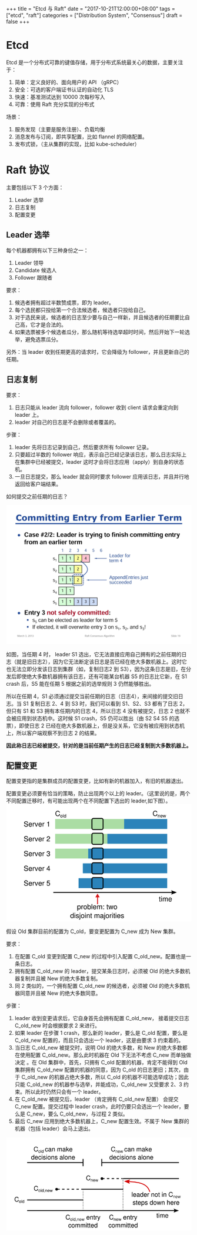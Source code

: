 +++
title = "Etcd 与 Raft"
date = "2017-10-21T12:00:00+08:00"
tags = ["etcd", "raft"]
categories = ["Distribution System", "Consensus"]
draft = false
+++

# Etcd

Etcd 是一个分布式可靠的键值存储，用于分布式系统最关心的数据，主要关注于：

1. 简单：定义良好的、面向用户的 API （gRPC）
2. 安全：可选的客户端证书认证的自动化 TLS 
3. 快速：基准测试达到 10000 次每秒写入
4. 可靠：使用 Raft 充分实现的分布式

场景：

1. 服务发现（主要是服务注册）、负载均衡
2. 消息发布与订阅，即共享配置，比如 flannel 的网络配置。
3. 发布式锁，（主从集群的实现，比如 kube-scheduler）

# Raft 协议

主要包括以下 3 个方面：

1. Leader 选举
2. 日志复制
3. 配置变更

## Leader 选举

每个机器都拥有以下三种身份之一：

1. Leader 领导
2. Candidate 候选人
3. Follower 跟随者

要求：

1. 候选者拥有超过半数赞成票，即为 leader。
2. 每个选民都只投给第一个合法候选者，候选者只投给自己。
3. 对于选民来说，候选者的日志至少要与自己一样新，并且候选者的任期要比自己高，它才是合法的。
4. 如果选票被多个候选者瓜分，那么随机等待选举超时时间，然后开始下一轮选举，避免选票瓜分。

另外：当 leader 收到任期更高的请求时，它会降级为 follower，并且更新自己的任期。

## 日志复制

要求：

1. 日志只能从 leader 流向 follower，follower 收到 client 请求会重定向到 leader 上。
2. leader 对自己的日志是不会删除或者覆盖的。

步骤：

1. leader 先将日志记录到自己，然后要求所有 follower 记录。
2. 只要超过半数的 follower 响应，表示自己已经记录该日志，那么日志实际上在集群中已经被提交，leader 这时才会将日志应用（apply）到自身的状态机。
3. 一旦日志提交，那么 leader 就会同时要求 follower 应用该日志，并且并行地返回给客户端结果。

如何提交之前任期的日志？

![commit entry from earlier term](/img/raft/commit_earlier_term_entry.png)

如图，当任期 4 时， leader S1 选出，它无法直接应用自己拥有的之前任期的日志（就是旧日志2），因为它无法断定该日志是否已经在绝大多数机器上。这时它也无法立即分发该日志到集群（如，复制日志2 到 S3），因为这条日志是旧，在分发后即使绝大多数机器拥有该日志，还有可能某台机器 S5 的日志比它新，在 S1 crash 后，S5 能在任期 5 根据之前的选举规则 3 仍然能够胜出。

所以在任期 4，S1 必须通过提交当前任期的日志（日志4），来间接的提交旧日志。当 S1 复制日志 2、4 到 S3 时，我们可以看到 S1、S2、S3 都有了日志 2，但只有 S1 和 S3 拥有本任期内的日志 4，所以日志 4 没有被提交，日志 2 也就不会被应用到状态机中。这时候 S1 crash，S5 仍可以胜出（由 S2 S4 S5 的选票），即使日志 2 已经在绝大多数机器上，但是没关系，它没有被应用到状态机上，所以客户端观察不到日志 2 的结果。

**因此称日志已经被提交，针对的是当前任期产生的日志已经复制到大多数机器上。**

## 配置变更

配置变更指的是集群成员的配置变更，比如有新的机器加入，有旧的机器退出。

配置变更必须要有恰当的策略，防止出现两个以上的 leader。（这里说的是，两个不同配置迁移时，有可能出现两个在不同配置下选出的 leader,如下图）。
![two disjoint majorities](/img/raft/two_disjoint_majorities.png)

假设 Old 集群目前的配置为 C_old，要变更配置为 C_new 成为 New 集群。

要求：

1. 在配置 C_old 变更到配置 C_new 的过程中引入配置 C_old_new。配置也是一条日志。 
2. 拥有配置 C_old_new 的 leader，提交某条日志时，必须被 Old 的绝大多数机器复制并且被 New 的绝大多数复制。
3. 同 2 类似的，一个拥有配置 C_old_new 的候选者，必须被 Old 的绝大多数机器同意并且被 New 的绝大多数同意。

步骤：

1. leader 收到变更请求后，它自身首先会拥有配置 C_old_new， 接着提交日志 C_old_new 时会根据要求 2 来进行。
2. 如果 leader 在步骤 1 crash，那么新的 leader，要么是 C_old 配置，要么是 C_old_new 配置的，而且只会选出一个 leader，这是由要求 3 约束着的。
3. 当日志 C_old_new 被提交时，说明 Old 的绝大多数，和 New 的绝大多数都在使用配置  C_old_new。那么此时机器在 Old 下无法不考虑 C_new 而单独做决定 。在 Old 集群中，首先，只拥有 C_old 配置的机器，肯定不能得到 Old 集群拥有 C_old_new 配置的机器的同意，因为 C_old 的日志更旧；其次，由于 C_old_new 的机器占绝大多数，所以 C_old 的机器不可能选举成功；因此只能 C_old_new 的机器参与选举，并能成功，C_old_new 又受要求 2、3 约束。所以此时仍然只会有一个 leader。
4. 在 C_old_new 被提交后，leader （肯定拥有 C_old_new 配置） 会提交 C_new 配置。提交过程中 leader crash，此时仍要只会选出一个 leader，要么是 C_new，要么 C_old_new，与过程 2 类似。
5. 最后 C_new 应用到绝大多数机器上，C_new 配置生效。不属于 New 集群的机器（包括 leader）会马上退出。

![membership change](/img/raft/membership_change.png)
